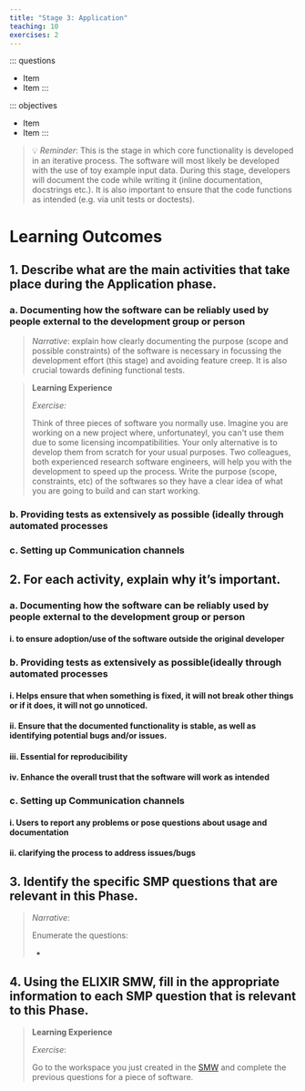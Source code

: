 ```yaml
---
title: "Stage 3: Application"
teaching: 10
exercises: 2
---
```


::: questions
- Item
- Item
:::

::: objectives
- Item
- Item
:::

> :bulb: *Reminder*: This is the stage in which core functionality is developed in an iterative process. The software will most likely be developed with the use of toy example input data. During this stage, developers will document the code while writing it (inline documentation, docstrings etc.). It is also important to ensure that the code functions as intended (e.g. via unit tests or doctests). 
 
# Learning Outcomes

## 1. Describe what are the main activities that take place during the Application phase. 

### a. Documenting how the software can be reliably used by people external to the development group or person 

> *Narrative*: explain how clearly documenting the purpose (scope and possible constraints) of the software is necessary in focussing the development effort (this stage) and avoiding feature creep. It is also crucial towards defining functional tests. 

> **Learning Experience** 
> 
> *Exercise:* 
> 
> Think of three pieces of software you normally use. 
> Imagine you are working on a new project where, unfortunateyl, you can't use them due to some licensing incompatibilities. Your only alternative is to develop them from scratch for your usual purposes. Two colleagues, both experienced research software engineers, will help you with the development to speed up the process. Write the purpose (scope, constraints, etc) of the softwares so they have a clear idea of what you are going to build and can start working. 

### b. Providing tests as extensively as possible (ideally through automated processes 

### c. Setting up Communication channels 

## 2. For each activity, explain why it’s important.

### a. Documenting how the software can be reliably used by people external to the development group or person 

#### i. to ensure adoption/use of the software outside the original developer

### b. Providing tests as extensively as possible(ideally through automated processes 

#### i. Helps ensure that when something is fixed, it will not break other things or if it does, it will not go unnoticed. 

#### ii. Ensure that the documented functionality is stable, as well as identifying potential bugs and/or issues.

#### iii. Essential for reproducibility

#### iv. Enhance the overall trust that the software will work as intended

### c. Setting up Communication channels

#### i. Users to report any problems or pose questions about usage and documentation 

#### ii. clarifying the process to address issues/bugs 

## 3. Identify the specific SMP questions that are relevant in this Phase. 

> *Narrative*: 
> 
> Enumerate the questions: 
>  
>  -




## 4. Using the ELIXIR SMW, fill in the appropriate information to each SMP question that is relevant to this Phase. 

> **Learning Experience** 
> 
> *Exercise*: 
> 
> Go to the workspace you just created in the [SMW](https://smw.ds-wizard.org/) and complete the previous questions for a piece of software.

